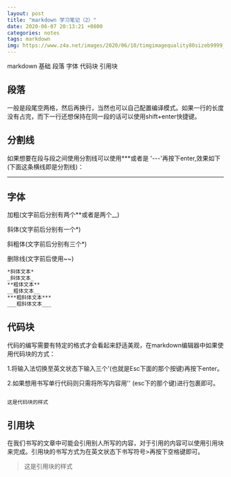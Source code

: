 ```yaml
---
layout: post
title: "markdown 学习笔记（2）"
date: 2020-06-07 20:13:21 +0800
categories: notes
tags: markdown
img: https://www.z4a.net/images/2020/06/10/timgimagequality80sizeb9999_10000sec1591785942235di54047a86dee077803d9f6652c3045adaimgtype0srchttp3A2F2Fimg.mp.itc.cn2Fupload2F201706052F6ca2601297784da1a49c6b1b9986b05b_th.md.jpg
---
```

markdown 基础 段落 字体 代码块 引用块


## 段落

一般是段尾空两格，然后再换行，当然也可以自己配置编译模式。如果一行的长度没有占完，而下一行还想保持在同一段的话可以使用shift+enter快捷键。

## 分割线
如果想要在段与段之间使用分割线可以使用***或者是 '---'再按下enter,效果如下(下面这条横线即是分割线)：

***

## 字体
加粗(文字前后分别有两个**或者是两个__)

斜体(文字前后分别有一个*)

斜粗体(文字前后分别有三个*)

删除线(文字前后使用~~)


```markdown
*斜体文本*
_斜体文本_
**粗体文本**
__粗体文本__
***粗斜体文本***
___粗斜体文本___
```

## 代码块

代码的编写需要有特定的格式才会看起来舒适美观，在markdown编辑器中如果使用代码块的方式：

1.将输入法切换至英文状态下输入三个'(也就是Esc下面的那个按键)再按下enter。

2.如果想用书写单行代码则只需将所写内容用'' (esc下的那个键)进行包裹即可。


```markdown

这是代码块的样式

```

## 引用块

在我们书写的文章中可能会引用别人所写的内容，对于引用的内容可以使用引用块来完成。引用块的书写方式为在英文状态下书写符号>再按下空格键即可。

> 这是引用块的样式